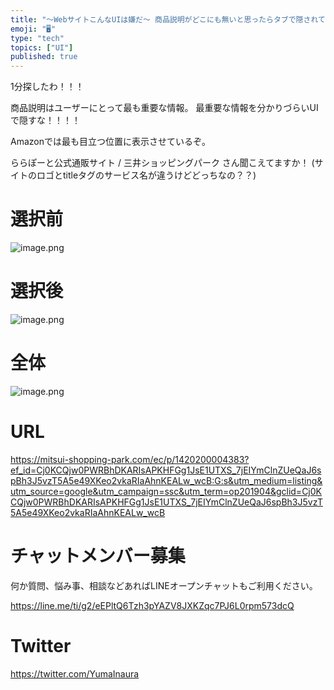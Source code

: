 ```yaml
---
title: "〜WebサイトこんなUIは嫌だ〜 商品説明がどこにも無いと思ったらタブで隠されている (ららぽーと公式通販サイト / 三井ショッピングパーク"
emoji: "🖥"
type: "tech"
topics: ["UI"]
published: true
---
```


1分探したわ！！！

商品説明はユーザーにとって最も重要な情報。
最重要な情報を分かりづらいUIで隠すな！！！！

Amazonでは最も目立つ位置に表示させているぞ。

ららぽーと公式通販サイト / 三井ショッピングパーク さん聞こえてますか！
(サイトのロゴとtitleタグのサービス名が違うけどどっちなの？？)


# 選択前

![image.png](https://qiita-image-store.s3.ap-northeast-1.amazonaws.com/0/89618/20e7c0e3-12e0-1b9f-b0c3-24c19a7ec8ec.png)


# 選択後

![image.png](https://qiita-image-store.s3.ap-northeast-1.amazonaws.com/0/89618/c2f73c8d-9e38-b83c-6aa4-6502ab43dc7e.png)


# 全体

![image.png](https://qiita-image-store.s3.ap-northeast-1.amazonaws.com/0/89618/30a6f158-db2d-df80-917a-1fa1ef670d46.png)



# URL

https://mitsui-shopping-park.com/ec/p/1420200004383?ef_id=Cj0KCQjw0PWRBhDKARIsAPKHFGg1JsE1UTXS_7jEIYmClnZUeQaJ6spBh3J5vzT5A5e49XKeo2vkaRIaAhnKEALw_wcB:G:s&utm_medium=listing&utm_source=google&utm_campaign=ssc&utm_term=op201904&gclid=Cj0KCQjw0PWRBhDKARIsAPKHFGg1JsE1UTXS_7jEIYmClnZUeQaJ6spBh3J5vzT5A5e49XKeo2vkaRIaAhnKEALw_wcB











<!-- Update From Qiita API -->

# チャットメンバー募集


何か質問、悩み事、相談などあればLINEオープンチャットもご利用ください。

https://line.me/ti/g2/eEPltQ6Tzh3pYAZV8JXKZqc7PJ6L0rpm573dcQ





# Twitter


https://twitter.com/YumaInaura


<!-- Update From Qiita API -->


